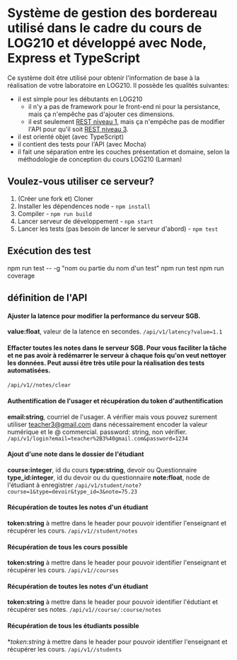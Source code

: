 # Système de gestion des bordereau utilisé dans le cadre du cours de LOG210 et développé avec Node, Express et TypeScript

Ce système doit être utilisé pour obtenir l'information de base à la réalisation de votre laboratoire en LOG210. Il possède les qualités suivantes:

 - il est simple pour les débutants en LOG210
   - il n'y a pas de framework pour le front-end ni pour la persistance, mais ça n'empêche pas d'ajouter ces dimensions.
   - il est seulement [REST niveau 1](https://restfulapi.net/richardson-maturity-model/#level-one), mais ça n'empêche pas de modifier l'API pour qu'il soit [REST niveau 3](https://restfulapi.net/richardson-maturity-model/#level-three). 
 - il est orienté objet (avec TypeScript)
 - il contient des tests pour l'API (avec Mocha)
 - il fait une séparation entre les couches présentation et domaine, selon la méthodologie de conception du cours LOG210 (Larman)

## Voulez-vous utiliser ce serveur?

1. (Créer une fork et) Cloner
2. Installer les dépendences node - `npm install`
3. Compiler - `npm run build`
4. Lancer serveur de développement - `npm start`
5. Lancer les tests (pas besoin de lancer le serveur d'abord) - `npm test`

## Exécution des test
npm run test -- -g "nom ou partie du nom d'un test"
npm run test
npm run coverage

## définition de l'API

#### Ajuster la latence pour modifier la performance du serveur SGB.  
**value:float**, valeur de la latence en secondes.
`/api/v1/latency?value=1.1`

#### Effacter toutes les notes dans le serveur SGB.  Pour vous faciliter la tâche et ne pas avoir à redémarrer le serveur à chaque fois qu'on veut nettoyer les données.  Peut aussi être très utile pour la réalisation des tests automatisées.
`/api/v1//notes/clear`

#### Authentification de l'usager et récupération du token d'authentification
**email:string**, courriel de l'usager.  A vérifier mais vous pouvez surement utiliser teacher3@gmail.com dans nécessairement encoder la valeur numérique et le @ commercial.
password: string, non vérifier.  
`/api/v1/login?email=teacher%2B3%40gmail.com&password=1234`

#### Ajout d'une note dans le dossier de l'étudiant
**course:integer**, id du cours
**type:string**,  devoir ou Questionnaire
**type_id:integer**, id du devoir ou du questionnaire
**note:float**, node de l'étudiant à enregistrer
`/api/v1/student/note?course=1&type=devoir&type_id=3&note=75.23`

#### Récupération de toutes les notes d'un étudiant
**token:string** à mettre dans le header pour pouvoir identifier l'enseignant et récupérer les cours.
`/api/v1//student/notes`

#### Récupération de tous les cours possible
**token:string** à mettre dans le header pour pouvoir identifier l'enseignant et récupérer les cours.
`/api/v1//courses`

#### Récupération de toutes les notes d'un étudiant
**token:string** à mettre dans le header pour pouvoir identifier l'édutiant et récupérer ses notes.
`/api/v1//course/:course/notes`

####   Récupération de tous les étudiants possible
**token:string* à mettre dans le header pour pouvoir identifier l'enseignant et récupérer les cours.
`/api/v1//students`
